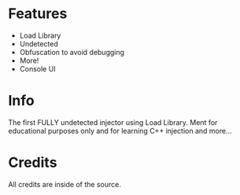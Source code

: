 # Features
- Load Library
- Undetected
- Obfuscation to avoid debugging
- More!
- Console UI


# Info
The first FULLY undetected injector using Load Library. Ment for educational purposes only and for learning C++ injection and more...


# Credits
All credits are inside of the source.


